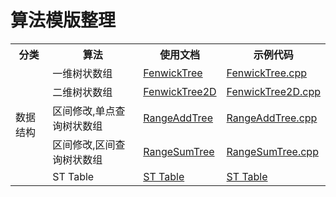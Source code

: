 # 算法模版整理

<table>
	<tr>
        <th>分类</th>
        <th>算法</th>
        <th>使用文档</th>
        <th>示例代码</th>
    </tr>
    <tr>
        <td rowspan="6">数据结构</td>
        <td>一维树状数组</td>
        <td><a href="./data_structure/FenwickTree.md">FenwickTree</a></td>
        <td><a href="./data_structure/FenwickTree.cpp">FenwickTree.cpp</a></td>
    </tr>
    <tr>
        <td>二维树状数组</td>
        <td><a href="./data_structure/FenwickTree2D.md">FenwickTree2D</a></td>
        <td><a href="./data_structure/FenwickTree2D.cpp">FenwickTree2D.cpp</a></td>
    </tr>
    <tr>
        <td>区间修改,单点查询树状数组</td>
        <td><a href="./data_structure/RangeAddTree.md">RangeAddTree</a></td>
        <td><a href="./data_structure/RangeAddTree.cpp">RangeAddTree.cpp</a></td>
    </tr>
    <tr>
        <td>区间修改,区间查询树状数组</td>
        <td><a href="./data_structure/RangeSumTree.md">RangeSumTree</a></td>
        <td><a href="./data_structure/RangeSumTree.cpp">RangeSumTree.cpp</a></td>
    </tr>
    <tr>
        <td>ST Table</td>
        <td><a href="./data_structure/STTable.md">ST Table</a></td>
        <td><a href="https://king-yyf.github.io/2021/05/st_table/">ST Table</a></td>
    </tr>

</table>
